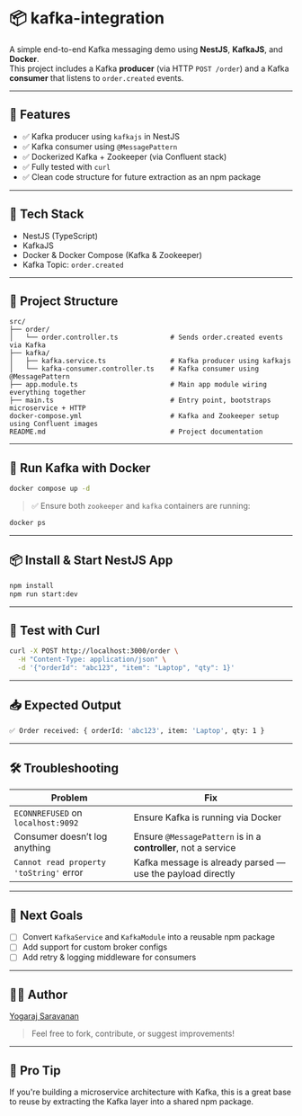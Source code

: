 # 📦 kafka-integration

A simple end-to-end Kafka messaging demo using **NestJS**, **KafkaJS**, and **Docker**.  
This project includes a Kafka **producer** (via HTTP `POST /order`) and a Kafka **consumer** that listens to `order.created` events.

---

## 🚀 Features

- ✅ Kafka producer using `kafkajs` in NestJS
- ✅ Kafka consumer using `@MessagePattern`
- ✅ Dockerized Kafka + Zookeeper (via Confluent stack)
- ✅ Fully tested with `curl`
- ✅ Clean code structure for future extraction as an npm package

---

## 🧰 Tech Stack

- NestJS (TypeScript)
- KafkaJS
- Docker & Docker Compose (Kafka & Zookeeper)
- Kafka Topic: `order.created`

---

## 📂 Project Structure

```
src/
├── order/
│   └── order.controller.ts             # Sends order.created events via Kafka
├── kafka/
│   ├── kafka.service.ts                # Kafka producer using kafkajs
│   └── kafka-consumer.controller.ts    # Kafka consumer using @MessagePattern
├── app.module.ts                       # Main app module wiring everything together
├── main.ts                             # Entry point, bootstraps microservice + HTTP
docker-compose.yml                      # Kafka and Zookeeper setup using Confluent images
README.md                               # Project documentation
```

---

## 🐳 Run Kafka with Docker

```bash
docker compose up -d
```

> ✅ Ensure both `zookeeper` and `kafka` containers are running:

```bash
docker ps
```

---

## 📦 Install & Start NestJS App

```bash
npm install
npm run start:dev
```

---

## 🧪 Test with Curl

```bash
curl -X POST http://localhost:3000/order \
  -H "Content-Type: application/json" \
  -d '{"orderId": "abc123", "item": "Laptop", "qty": 1}'
```

---

## 📥 Expected Output

```bash
✅ Order received: { orderId: 'abc123', item: 'Laptop', qty: 1 }
```

---

## 🛠️ Troubleshooting

| Problem                                 | Fix                                                            |
| --------------------------------------- | -------------------------------------------------------------- |
| `ECONNREFUSED` on `localhost:9092`      | Ensure Kafka is running via Docker                             |
| Consumer doesn’t log anything           | Ensure `@MessagePattern` is in a **controller**, not a service |
| `Cannot read property 'toString'` error | Kafka message is already parsed — use the payload directly     |

---

## 📌 Next Goals

- [ ] Convert `KafkaService` and `KafkaModule` into a reusable npm package
- [ ] Add support for custom broker configs
- [ ] Add retry & logging middleware for consumers

---

## 🧑‍💻 Author

[Yogaraj Saravanan](https://github.com/YOUR_GITHUB_USERNAME)

> Feel free to fork, contribute, or suggest improvements!

---

## 🧠 Pro Tip

If you're building a microservice architecture with Kafka, this is a great base to reuse by extracting the Kafka layer into a shared npm package.
